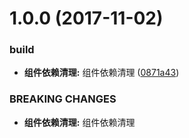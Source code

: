 <a name="1.0.0"></a>
# 1.0.0 (2017-11-02)


### build

* **组件依赖清理:** 组件依赖清理 ([0871a43](https://github.com/tinper-bee/bee-tree/commit/0871a43))


### BREAKING CHANGES

* **组件依赖清理:** 组件依赖清理



